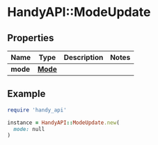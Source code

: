 # HandyAPI::ModeUpdate

## Properties

| Name | Type | Description | Notes |
| ---- | ---- | ----------- | ----- |
| **mode** | [**Mode**](Mode.md) |  |  |

## Example

```ruby
require 'handy_api'

instance = HandyAPI::ModeUpdate.new(
  mode: null
)
```

